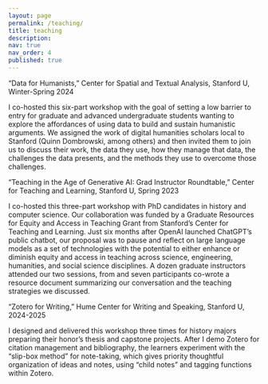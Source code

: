 ```yaml
---
layout: page
permalink: /teaching/
title: teaching
description: 
nav: true
nav_order: 4
published: true
---
```


“Data for Humanists,” Center for Spatial and Textual Analysis, Stanford U, Winter-Spring 2024

I co-hosted this six-part workshop with the goal of setting a low barrier to entry for graduate and advanced undergraduate students wanting to explore the affordances of using data to build and sustain humanistic arguments. We assigned the work of digital humanities scholars local to Stanford (Quinn Dombrowski, among others) and then invited them to join us to discuss their work, the data they use, how they manage that data, the challenges the data presents, and the methods they use to overcome those challenges.

“Teaching in the Age of Generative AI: Grad Instructor Roundtable,” Center for Teaching and Learning, Stanford U, Spring 2023

I co-hosted this three-part workshop with PhD candidates in history and computer science. Our collaboration was funded by a Graduate Resources for Equity and Access in Teaching Grant from Stanford’s Center for Teaching and Learning. Just six months after OpenAI launched ChatGPT’s public chatbot, our proposal was to pause and reflect on large language models as a set of technologies with the potential to either enhance or diminish equity and access in teaching across science, engineering, humanities, and social science disciplines. A dozen graduate instructors attended our two sessions, from and seven participants co-wrote a resource document summarizing our conversation and the teaching strategies we discussed. 

“Zotero for Writing,” Hume Center for Writing and Speaking, Stanford U, 2024-2025

I designed and delivered this workshop three times for history majors preparing their honor’s thesis and capstone projects. After I demo Zotero for citation management and bibliography, the learners experiment with the “slip-box method” for note-taking, which gives priority thoughtful organization of ideas and notes, using “child notes” and tagging functions within Zotero.


